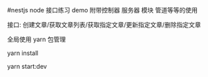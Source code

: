 #nestjs node 接口练习 demo
附带控制器 服务器 模块 管道等等的使用

接口: 创建文章/获取文章列表/获取指定文章/更新指定文章/删除指定文章

全局使用 yarn 包管理

yarn install

yarn start:dev
